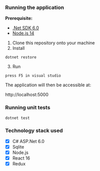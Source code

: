 ### Running the application

**Prerequisite:** 
- [.Net SDK 6.0](https://download.visualstudio.microsoft.com/download/pr/9b3cbb1c-3368-4a5a-a899-b1c6ec5c0c3e/cb4de75dd805113129a7f903d125e4b0/dotnet-sdk-6.0.415-win-x64.exe)
- [Node.js 14](https://nodejs.org/en/blog/release/v14.17.3)

1. Clone this repository onto your machine
2. Install
```
dotnet restore
```
3. Run
```
press F5 in visual studio
```

The application will then be accessible at:

http://localhost:5000

### Running unit tests
```
dotnet test
```

### Technology stack used
- [X] C# ASP.Net 6.0
- [X] Sqlite
- [X] Node.js
- [X] React 16
- [X] Redux
